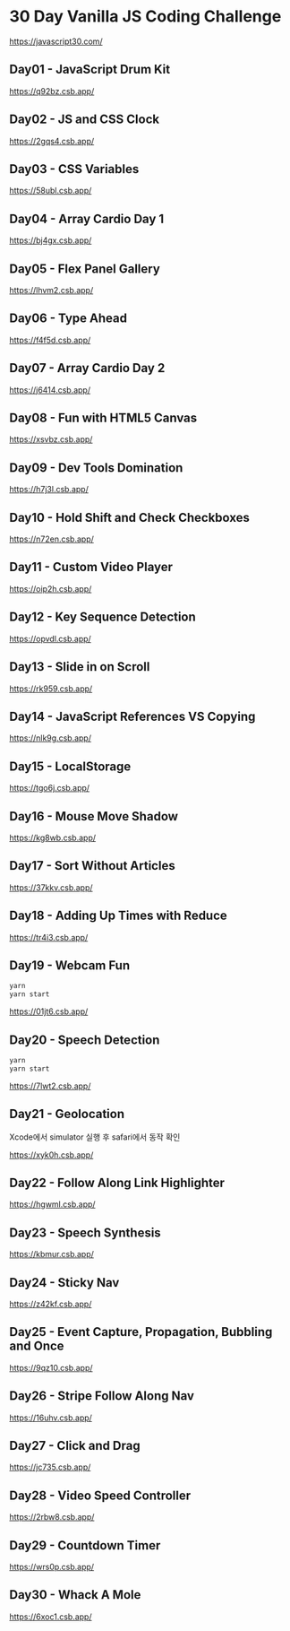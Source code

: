 # 30 Day Vanilla JS Coding Challenge

<https://javascript30.com/>

## Day01 - JavaScript Drum Kit

<https://q92bz.csb.app/>

## Day02 - JS and CSS Clock

<https://2gqs4.csb.app/>

## Day03 - CSS Variables

<https://58ubl.csb.app/>

## Day04 - Array Cardio Day 1

<https://bj4gx.csb.app/>

## Day05 - Flex Panel Gallery

<https://lhvm2.csb.app/>

## Day06 - Type Ahead

<https://f4f5d.csb.app/>

## Day07 - Array Cardio Day 2

<https://j6414.csb.app/>

## Day08 - Fun with HTML5 Canvas

<https://xsvbz.csb.app/>

## Day09 - Dev Tools Domination

<https://h7j3l.csb.app/>

## Day10 - Hold Shift and Check Checkboxes

<https://n72en.csb.app/>

## Day11 - Custom Video Player

<https://oip2h.csb.app/>

## Day12 - Key Sequence Detection

<https://opvdl.csb.app/>

## Day13 - Slide in on Scroll

<https://rk959.csb.app/>

## Day14 - JavaScript References VS Copying

<https://nlk9g.csb.app/>

## Day15 - LocalStorage

<https://tgo6j.csb.app/>

## Day16 - Mouse Move Shadow

<https://kg8wb.csb.app/>

## Day17 - Sort Without Articles

<https://37kkv.csb.app/>

## Day18 - Adding Up Times with Reduce

<https://tr4i3.csb.app/>

## Day19 - Webcam Fun

```javascript
yarn
yarn start
```

<https://01jt6.csb.app/>

## Day20 - Speech Detection

```javascript
yarn
yarn start
```

<https://7lwt2.csb.app/>

## Day21 - Geolocation

Xcode에서 simulator 실행 후 safari에서 동작 확인

<https://xyk0h.csb.app/>

## Day22 - Follow Along Link Highlighter

<https://hgwml.csb.app/>

## Day23 - Speech Synthesis

<https://kbmur.csb.app/>

## Day24 - Sticky Nav

<https://z42kf.csb.app/>

## Day25 - Event Capture, Propagation, Bubbling and Once

<https://9qz10.csb.app/>

## Day26 - Stripe Follow Along Nav

<https://16uhv.csb.app/>

## Day27 - Click and Drag

<https://jc735.csb.app/>

## Day28 - Video Speed Controller

<https://2rbw8.csb.app/>

## Day29 - Countdown Timer

<https://wrs0p.csb.app/>

## Day30 - Whack A Mole

<https://6xoc1.csb.app/>

